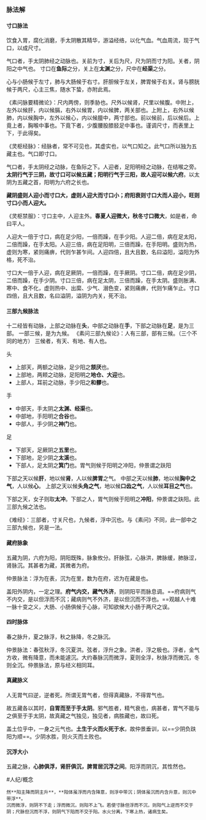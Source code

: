 
### 脉法解 

#### 寸口脉法 
饮食入胃，腐化消磨，手太阴散其精华，游溢经络，以化气血。气血周流，现于气口，以成尺寸。

气口者，手太阴肺经之动脉也。关前为寸，关后为尺，尺为阴而寸为阳。关者，阴阳之中气也。
寸口在**鱼际**之分，关上在**太渊**之分，尺中在**经渠**之分。

心与小肠候于左寸，肺与大肠候于右寸。肝胆候于左关，脾胃候于右关。肾与膀胱候于两尺，心主三焦，随水下蛰，亦附此焉。

《素问脉要精微论》：尺内两傍，则季胁也。尺外以候肾，尺里以候腹。中附上，左外以候肝，内以候膈，右外以候胃，内以候脾，两关部也。上附上，右外以候肺，内以候胸中，左外以候心，内以候膻中，两寸部也。前以候前，后以候后。上竟上者，胸喉中事也。下竟下者，少腹腰股膝胫足中事也。谨调尺寸，而表里上下，于此得矣。

《灵枢经脉》：经脉者，常不可见也，其虚实也，以气口知之。此气口所以独为五藏主也。气口即寸口。

气口者，手太阴经之动脉，在鱼际之下。人迎者，足阳明经之动脉，在结喉之旁。**太阴行气于三阴，故寸口可以候五藏；阳明行气于三阳，故人迎可以候六府**。以太阴为五藏之首，阳明为六府之长也。

**藏阴盛则人迎小而寸口大，虚则人迎大而寸口小；府阳衰则寸口大而人迎小，旺则寸口小而人迎大。**

《灵枢禁服》：寸口主中，人迎主外。**春夏人迎微大，秋冬寸口微大**，如是者，命曰平人。


人迎大一倍于寸口，病在足少阳，一倍而躁，在手少阳。人迎二倍，病在足太阳，二倍而躁，在手太阳。人迎三倍，病在足阳明，三倍而躁，在手阳明。盛则为热，虚则为寒，紧则痛痹，代则乍甚乍间。人迎四倍，且大且数，名曰溢阳，溢阳为外格，死不治。

寸口大一倍于人迎，病在足厥阴，一倍而躁，在手厥阴。寸口二倍，病在足少阴，二倍而躁，在手少阴。寸口三倍，病在足太阴，三倍而躁，在手太阴。盛则胀满、寒中、食不化，虚则热中、出縻、少气、溺色变，紧则痛痹，代则乍痛乍止。寸口四倍，且大且数，名曰溢阴，溢阴为内关，死不治。


#### 三部九候脉法 

十二经皆有动脉，上部之动脉在**头**，中部之动脉在**手**，下部之动脉在**足**，是为三部。
一部三候，是为九候。
《素问三部九候论》：人有三部，部有三候。（三个不同的地方）
三候者，有天、有地、有人也。

头
- 上部天，两额之动脉，足少阳之**颔厌**也。
- 上部地，两颊之动脉，足阳明之**地仓、大迎**也。
- 上部人，耳前之动脉，手少阳之**和髎**也。

手
- 中部天，手太阴之**太渊、经渠**也。
- 中部地，手阳明之**合谷**也。
- 中部人，手少阴之**神门**也。

足
- 下部天，足厥阴之**五里**也。
- 下部地，足少阴之**太溪**也。
- 下部人，足太阴之**箕门**也。胃气则候于阳明之冲阳，仲景谓之趺阳


下部之天以候**肝**，地以候**肾**，人以候**脾胃**之气。
中部之天以候**肺**，地以候**胸中之气**，人以候**心**。
上部之天以候**头角之气**，地以候**口齿之气**，人以候**耳目之气**也。

下部之天，女子则取**太冲**。下部之人，胃气则候于阳明之**冲阳**，仲景谓之趺阳。此三部九候之法也。

《难经》：三部者，寸关尺也，九候者，浮中沉也。与《素问》不同，此一部中之三部九候也，另是一法。


#### 藏府脉象

五藏为阴，六府为阳，阴阳既殊，脉象攸分。肝脉弦，心脉洪，脾脉缓，肺脉涩，肾脉沉。其甚者为藏，其微者为府。

仲景脉法：浮为在表，沉为在里，数为在府，迟为在藏是也。

盖阳外阴内，一定之理。**府气内交，藏气外济**，则阴阳平而脉息调。==府病则气不内交，是以但浮而不沉；藏病则气不外济，是以但沉而不浮也。==观越人十难一脉十变之义，大肠、小肠俱候于心脉，可知欲候大小肠于两尺之误。


#### 四时脉体
 
春之脉升，夏之脉浮，秋之脉降，冬之脉沉。

仲景脉法：春弦秋浮，冬沉夏洪。弦者，浮升之象。洪者，浮之极也。浮者，金气方收，微有降意，而未能遽沉。大约春脉沉而微浮，夏则全浮，秋脉浮而微沉，冬则全沉。仲景脉法，原与经义相同耳。


#### 真藏脉义

人无胃气曰逆，逆者死。所谓无胃气者，但得真藏脉，不得胃气也。

故五藏各以其时，**自胃而至于手太阴**。邪气胜者，精气衰也，病甚者，胃气不能与之俱至于手太阴，故真藏之气独见，独见者，病胜藏也，故曰死。

盖土位乎中，一身之元气也。**土生于火而火死于水**，故仲景垂训，以==少阴负趺阳为顺==。少阴水胜，则火灭而土败也。


#### 沉浮大小

五藏之脉，**心肺俱浮，肾肝俱沉，脾胃居沉浮之间**。阳浮而阴沉，其性然也。

#人纪/概念 
```ad-quote
然**阳主降而阴主升**，**阳体虽浮而内含降意，则浮中带沉；阴体虽沉而内含升意，则沉中带浮**。
沉而微浮，则阴不下走；浮而微沉，则阳不上飞。若使寸脉但浮而不沉，则阳气上逆而不交于阴；尺脉但沉而不浮，则阴气下陷而不交于阳。水火分离，下寒上热，诸病生矣。

```


















